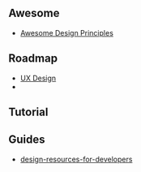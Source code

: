 ## Awesome
- [Awesome Design Principles](https://github.com/robinstickel/awesome-design-principles#awesome-design-principles-)
## Roadmap
- [UX Design](https://roadmap.sh/ux-design)
- []()
## Tutorial
## Guides
- [design-resources-for-developers](https://github.com/bradtraversy/design-resources-for-developers?tab=readme-ov-file#design-systems--style-guides)
